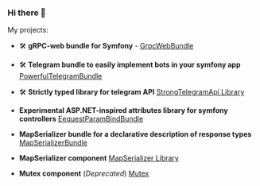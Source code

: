 ### Hi there 👋

My projects:
- 🛠 **gRPC-web bundle for Symfony** - [GrpcWebBundle](https://github.com/haskel/grpc-web-bundle) 
- 🛠 **Telegram bundle to easily implement bots in your symfony app** [PowerfulTelegramBundle](https://github.com/haskel/powerful-telegram-bundle)
- 🛠 **Strictly typed library for telegram API** [StrongTelegramApi Library](https://github.com/haskel/strong-telegram-api)
- **Experimental ASP.NET-inspired attributes library for symfony controllers** [EequestParamBindBundle](https://github.com/haskel/request-param-bind-bundle)
- **MapSerializer bundle for a declarative description of response types**  [MapSerializerBundle](https://github.com/haskel/map-serializer-bundle)
- **MapSerializer component** [MapSerializer Library](https://github.com/haskel/map-serializer)


- **Mutex component** (_Deprecated_) [Mutex](https://github.com/haskel/mutex)


